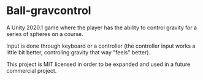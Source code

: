 # Ball-gravcontrol

A Unity 2020.1 game where the player has the ability to control gravity for a series of spheres on a course.

Input is done through keyboard or a controller (the controller input works a little bit better, controling gravity that way "feels" better).

This project is MIT licensed in order to be expanded and used in a future commercial project.
